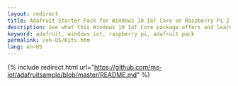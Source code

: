 ```yaml
---
layout: redirect
title: Adafruit Starter Pack for Windows 10 IoT Core on Raspberry Pi 2 or Pi 3
description: See what this Windows 10 IoT Core package offers and learn how to set it up.
keyword: adafruit, windows iot, raspberry pi, adafruit pack
permalink: /en-US/Kits.htm
lang: en-US
---
```


{% include redirect.html url="https://github.com/ms-iot/adafruitsample/blob/master/README.md" %}